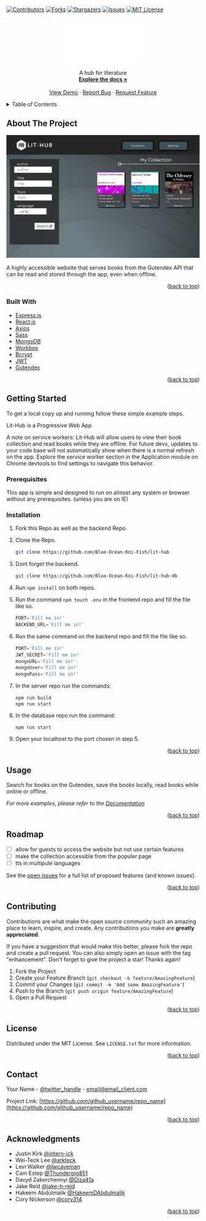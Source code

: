 <div id="top"></div>
<!--
*** Thanks for checking out the Best-README-Template. If you have a suggestion
*** that would make this better, please fork the repo and create a pull request
*** or simply open an issue with the tag "enhancement".
*** Don't forget to give the project a star!
*** Thanks again! Now go create something AMAZING! :D
-->



<!-- PROJECT SHIELDS -->
<!--
*** I'm using markdown "reference style" links for readability.
*** Reference links are enclosed in brackets [ ] instead of parentheses ( ).
*** See the bottom of this document for the declaration of the reference variables
*** for contributors-url, forks-url, etc. This is an optional, concise syntax you may use.
*** https://www.markdownguide.org/basic-syntax/#reference-style-links
-->
[![Contributors][contributors-shield]][contributors-url]
[![Forks][forks-shield]][forks-url]
[![Stargazers][stars-shield]][stars-url]
[![Issues][issues-shield]][issues-url]
[![MIT License][license-shield]][license-url]




<!-- PROJECT LOGO -->
<br />
<div align="center">
  <a href="https://github.com/Blue-Ocean-Koi-Fish/lit-hub">
    <img src="./public/assets/images/logo.png" alt="Logo" width="200" height="100">
  </a>

  <p align="center">
    A hub for literature
    <br />
    <a href="https://github.com/Blue-Ocean-Koi-Fish/lit-hub"><strong>Explore the docs »</strong></a>
    <br />
    <br />
    <a href="https://lit-hub.herokuapp.com/">View Demo</a>
    ·
    <a href="https://github.com/Blue-Ocean-Koi-Fish/lit-hub/issues">Report Bug</a>
    ·
    <a href="https://github.com/Blue-Ocean-Koi-Fish/lit-hub/issues">Request Feature</a>
  </p>
</div>



<!-- TABLE OF CONTENTS -->
<details>
  <summary>Table of Contents</summary>
  <ol>
    <li>
      <a href="#about-the-project">About The Project</a>
      <ul>
        <li><a href="#built-with">Built With</a></li>
      </ul>
    </li>
    <li>
      <a href="#getting-started">Getting Started</a>
      <ul>
        <li><a href="#prerequisites">Prerequisites</a></li>
        <li><a href="#installation">Installation</a></li>
      </ul>
    </li>
    <li><a href="#usage">Usage</a></li>
    <li><a href="#roadmap">Roadmap</a></li>
    <li><a href="#contributing">Contributing</a></li>
    <li><a href="#license">License</a></li>
    <li><a href="#contact">Contact</a></li>
    <li><a href="#acknowledgments">Acknowledgments</a></li>
  </ol>
</details>



<!-- ABOUT THE PROJECT -->
## About The Project

[![Product Name Screen Shot][product-screenshot]](https://lit-hub.herokuapp.com/)

A highly accessible website that serves books from the Gutendex API that can be read and stored through the app, even when offline.

<p align="right">(<a href="#top">back to top</a>)</p>



### Built With

* [Express.js](https://expressjs.com/)
* [React.js](https://reactjs.org/)
* [Axios](https://axios-http.com/docs/intro)
* [Sass](https://sass-lang.com/)
* [MongoDB](https://www.mongodb.com/)
* [Workbox](https://www.workbox.com/)
* [Bcrypt](https://bcrypt.online/)
* [JWT](https://jwt.io/)
* [Gutendex](https://gutendex.com/)

<p align="right">(<a href="#top">back to top</a>)</p>



<!-- GETTING STARTED -->
## Getting Started

To get a local copy up and running follow these simple example steps.

Lit-Hub is a Progressive Web App

A note on service workers: Lit-Hub will allow users to view their book collection and read books while they are offline. For future devs, updates to your code base will not automatically show when there is a normal refresh on the app. Explore the service worker section in the Application module on Chrome devtools to find settings to navigate this behavior.

### Prerequisites

This app is simple and designed to run on almost any system or browser without any prerequisites. (unless you are on IE)

### Installation

1. Fork this Repo as well as the backend Repo.
2. Clone the Repo.
   ```sh
   git clone https://github.com/Blue-Ocean-Koi-Fish/lit-hub
   ```
3. Dont forget the backend.
   ```sh
   git clone https://github.com/Blue-Ocean-Koi-Fish/lit-hub-db
   ```
4. Run `npm install` on both repos.

5. Run the command `npm touch .env` in the frontend repo and fill the file like so.
   ```js
   PORT='Fill me in!'
   BACKEND_URL='Fill me in!'
   ```
5. Run the same command on the backend repo and fill the file like so.
   ```js
   PORT='Fill me in!'
   JWT_SECRET='Fill me in!'
   mongoURL='Fill me in!'
   mongoUser='Fill me in!'
   mongoPass='Fill me in!'
   ```
6. In the server repo run the commands:
    ```
    npm run build
    npm run start
    ```

7. In the database repo run the command:
    ```
    npm run start
    ```

8. Open your localhost to the port chosen in step 5.


<p align="right">(<a href="#top">back to top</a>)</p>



<!-- USAGE EXAMPLES -->
## Usage

Search for books on the Gutendex, save the books locally, read books while online or offline.

_For more examples, please refer to the [Documentation](https://gutendex.com/)_

<p align="right">(<a href="#top">back to top</a>)</p>



<!-- ROADMAP -->
## Roadmap

- [ ] allow for guests to access the website but not use certain features 
- [ ] make the collection accessible from the populer page
- [ ] tts in multipule languages 

See the [open issues](https://github.com/github_username/repo_name/issues) for a full list of proposed features (and known issues).

<p align="right">(<a href="#top">back to top</a>)</p>



<!-- CONTRIBUTING -->
## Contributing

Contributions are what make the open source community such an amazing place to learn, inspire, and create. Any contributions you make are **greatly appreciated**.

If you have a suggestion that would make this better, please fork the repo and create a pull request. You can also simply open an issue with the tag "enhancement".
Don't forget to give the project a star! Thanks again!

1. Fork the Project
2. Create your Feature Branch (`git checkout -b feature/AmazingFeature`)
3. Commit your Changes (`git commit -m 'Add some AmazingFeature'`)
4. Push to the Branch (`git push origin feature/AmazingFeature`)
5. Open a Pull Request

<p align="right">(<a href="#top">back to top</a>)</p>



<!-- LICENSE -->
## License

Distributed under the MIT License. See `LICENSE.txt` for more information.

<p align="right">(<a href="#top">back to top</a>)</p>



<!-- CONTACT -->
## Contact

Your Name - [@twitter_handle](https://twitter.com/twitter_handle) - email@email_client.com

Project Link: [https://github.com/github_username/repo_name](https://github.com/github_username/repo_name)

<p align="right">(<a href="#top">back to top</a>)</p>



<!-- ACKNOWLEDGMENTS -->
## Acknowledgments

* Justin Kirk [@intern-jck](https://github.com/intern-jck)
* Wei-Teck Lee [@arkteck](https://github.com/arkteck)
* Levi Walker [@lwcaveman](https://github.com/lwcaveman)
* Cam Estep [@Thunderpig851](https://github.com/Thunderpig851)
* Davyd Zakorchennyi [@Diza41a](https://github.com/Diza41a)
* Jake Reid [@jake-h-reid](https://www.linkedin.com/in/jake-h-reid/)
* Hakeem Abdulmalik [@HakeemDAbdulmalik](https://github.com/HakeemDAbdulmalik)
* Cory Nickerson [@cory314](github.com/cory314)

<p align="right">(<a href="#top">back to top</a>)</p>

<!-- MARKDOWN LINKS & IMAGES -->
<!-- https://www.markdownguide.org/basic-syntax/#reference-style-links -->
[contributors-shield]: https://img.shields.io/github/contributors/Blue-Ocean-Koi-Fish/lit-hub.svg?style=for-the-badge
[contributors-url]: https://github.com/Blue-Ocean-Koi-Fish/lit-hub/graphs/contributors
[forks-shield]: https://img.shields.io/github/forks/Blue-Ocean-Koi-Fish/lit-hub.svg?style=for-the-badge
[forks-url]: https://github.com/Blue-Ocean-Koi-Fish/lit-hub/network/members
[stars-shield]: https://img.shields.io/github/stars/Blue-Ocean-Koi-Fish/lit-hub.svg?style=for-the-badge
[stars-url]: https://github.com/Blue-Ocean-Koi-Fish/lit-hub/stargazers
[issues-shield]: https://img.shields.io/github/issues/Blue-Ocean-Koi-Fish/lit-hub.svg?style=for-the-badge
[issues-url]: https://github.com/Blue-Ocean-Koi-Fish/lit-hub/issues
[license-shield]: https://img.shields.io/github/license/Blue-Ocean-Koi-Fish/lit-hub.svg?style=for-the-badge
[license-url]: https://github.com/Blue-Ocean-Koi-Fish/lit-hub/blob/master/LICENSE.txt
[product-screenshot]: ./public/assets/Screen%20Shot%202022-07-01%20at%204.17.39%20PM.png

